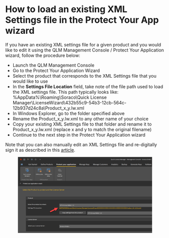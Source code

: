 # How to load an existing XML Settings file in the Protect Your App wizard

If you have an existing XML settings file for a given product and you would like to edit it using the QLM Management Console / Protect Your Application wizard, follow the procedure below:

* Launch the QLM Management Console
* Go to the Protect Your Application Wizard
* Select the product that corresponds to the XML Settings file that you would like to use
* In the **Settings File Location** field, take note of the file path used to load the XML settings file. This path typically looks like: %AppData%\Roaming\Soraco\Quick License Manager\LicenseWizard\432b55c9-54b3-12cb-564c-12b937d24c8a\Product\_x\_y.lw.xml
* In Windows Explorer, go to the folder specified above
* Rename the Product\_x\_y.lw.xml to any other name of your choice
* Copy your existing XML Settings file to that folder and rename it to Product\_x\_y.lw.xml (replace x and y to match the original filename)
* Continue to the next step in the Protect Your Application wizard

Note that you can also manually edit an XML Settings file and re-digitally sign it as described in this [article](https://docs.soraco.co/docs/faq/re-signing-the-xml-settings-file-after-modification).

<figure><img src="../.gitbook/assets/image (1) (1) (1).png" alt=""><figcaption></figcaption></figure>

